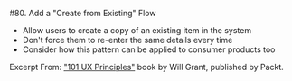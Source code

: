 #80. Add a "Create from Existing" Flow
-  Allow users to create a copy of an existing item in the system
-  Don't force them to re-enter the same details every time
-  Consider how this pattern can be applied to consumer products too

Excerpt From: ["101 UX Principles"](https://www.packtpub.com/web-development/101-ux-principles) book by Will Grant, published by Packt.
